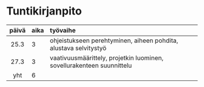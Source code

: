 # Tuntikirjanpito

| päivä | aika | työvaihe  |
| :----:|:-----| :-----|
|25.3 | 3    | ohjeistukseen perehtyminen, aiheen pohdita, alustava selvitystyö |
|27.3 | 3    | vaativuusmäärittely, projetkin luominen, sovellurakenteen suunnittelu |
| yht   | 6   | | 
